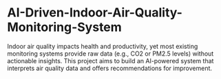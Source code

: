 # AI-Driven-Indoor-Air-Quality-Monitoring-System
Indoor air quality impacts health and productivity, yet most existing monitoring systems provide raw data (e.g., CO2 or PM2.5 levels) without actionable insights. This project aims to build an AI-powered system that interprets air quality data and offers recommendations for improvement.
